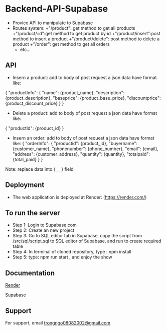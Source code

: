 # Backend-API-Supabase
- Provice API to manipulate to Supabase
- Routes system:
  +"/product": get method to get all products
  +"/product/:id":get method to get product by id
  +"/product/insert":post method to insert a product
  +"/product/delete": post method to delete a product
  +"/order": get method to get all orders
  + etc...

## API
- Insern a product: add to body of post request a json data have format like:

{
     "productInfo": {
          "name": {product_name},
          "description":  {product_description},
          "baseprice": {product_base_price},
          "discountprice": {product_discount_price}
     }
}

- Delete a product: add to body of post request a json data have format like:

{
     "productId": {product_id}
}

- Insern an order: add to body of post request a json data have format like:
{
     "orderInfo": {
          "productid": {product_id},
          "buyername":  {customer_name},
          "phonenumber": {phone_number},
          "email": {email},
          "address": {customer_address},
          "quantity": {quantity},
          "totalpaid":{total_paid}
     }
}

Note: replace data into {___} field


## Deployment
- The web application is deployed at Render: (https://render.com/)

## To run the server
- Step 1: Login to Supabase.com
- Step 2: Create an new project
- Step 3: Go to SQL editor tab in Supabase, copy the script from /src/sql/script.sql to SQL editor of Supabase, and run to create required table
- Step 4: In terminal of cloned repository, type : npm install
- Step 5: type: npm run start  , and enjoy the show

## Documentation

[Render](https://render.com/docs)

[Supabase](https://supabase.com/docs)

## Support

For support, email trongngo08082002@gmail.com
